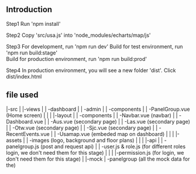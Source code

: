 ## Introduction

Step1  Run 'npm install'

Step2  Copy 'src/usa.js' into 'node_modules/echarts/map/js'

Step3  For development, run 'npm run dev' 
       Build for test environment, run 'npm run build:stage'  
       Build for production environment, run 'npm run build:prod' 

Step4  In production environment, you will see a new folder 'dist'. Click dist/index.html



## file used

|-src
|    |-views
|    |    -dashboard
|    |        -admin
|    |            -components
|    |                -PanelGroup.vue (Home screen)
|    |
|    |-layout
|    |    -components
|    |        -Navbar.vue (navbar)
|    |        -Dashboard.vue 
|    |        -Aus.vue (secondary page)
|    |        -Las.vue (secondary page)
|    |        -Otw.vue (secondary page)
|    |        -Sjc.vue (secondary page)
|    |        -RecentEvents.vue
|    |        -Usamap.vue (embeded map on dashboard)
|    | 
|    |-assets
|    |    -images (logo, background and floor plans)
|    |
|    |-api
|    |    -panelgroup.js (post and request api)
|    |    -user.js & role.js (for different roles login, we don't need them for this stage)
|    |
|    |-permission.js (for login, we don't need them for this stage)
|
|-mock
|     -panelgroup (all the mock data for the)
    
